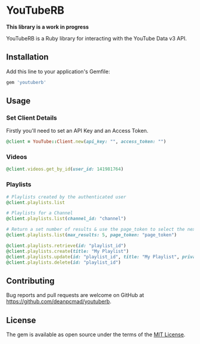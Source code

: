 # YouTubeRB

**This library is a work in progress**

YouTubeRB is a Ruby library for interacting with the YouTube Data v3 API.

## Installation

Add this line to your application's Gemfile:

```ruby
gem 'youtuberb'
```

## Usage

### Set Client Details

Firstly you'll need to set an API Key and an Access Token. 

```ruby
@client = YouTube::Client.new(api_key: "", access_token: "")
```

### Videos

```ruby
@client.videos.get_by_id(user_id: 141981764)
```

### Playlists

```ruby
# Playlists created by the authenticated user
@client.playlists.list

# Playlists for a Channel
@client.playlists.list(channel_id: "channel")

# Return a set number of results & use the page_token to select the next/previous page
@client.playlists.list(max_results: 5, page_token: "page_token")

@client.playlists.retrieve(id: "playlist_id")
@client.playlists.create(title: "My Playlist")
@client.playlists.update(id: "playlist_id", title: "My Playlist", privacy_status: "public")
@client.playlists.delete(id: "playlist_id")
```
## Contributing

Bug reports and pull requests are welcome on GitHub at https://github.com/deanpcmad/youtuberb.

## License

The gem is available as open source under the terms of the [MIT License](https://opensource.org/licenses/MIT).
